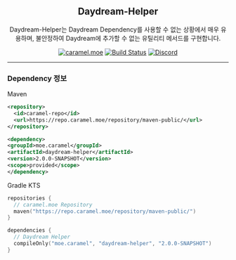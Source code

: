 <div align="center">

## Daydream-Helper

<p>Daydream-Helper는 Daydream Dependency를 사용할 수 없는 상황에서 매우 유용하며, 불안정하여 Daydream에 추가할 수 없는 유틸리티 메서드를 구현합니다.</p>

[![caramel.moe](https://img.shields.io/badge/made%20by.-caramel.moe-red)](https://caramel.moe)
[![Build Status](https://img.shields.io/github/actions/workflow/status/caramel-moe/Daydream-Helper/helper-build-and-publish.yml)](https://img.shields.io/github/actions/workflow/status/caramel-moe/Daydream-Helper/helper-build-and-publish.yml)
[![Discord](https://img.shields.io/discord/534586842079821824.svg?label=use%20server&logo=discord&logoColor=ffffff&color=7389D8&labelColor=6A7EC2)](https://discord.gg/f9qGtYF)
</div>

---

### Dependency 정보
Maven
```xml
<repository>
  <id>caramel-repo</id>
  <url>https://repo.caramel.moe/repository/maven-public/</url>
</repository>

<dependency>
<groupId>moe.caramel</groupId>
<artifactId>daydream-helper</artifactId>
<version>2.0.0-SNAPSHOT</version>
<scope>provided</scope>
</dependency>
```

Gradle KTS
```kotlin
repositories {
  // caramel.moe Repository
  maven("https://repo.caramel.moe/repository/maven-public/")
}

dependencies {
  // Daydream Helper
  compileOnly("moe.caramel", "daydream-helper", "2.0.0-SNAPSHOT")
}
```

